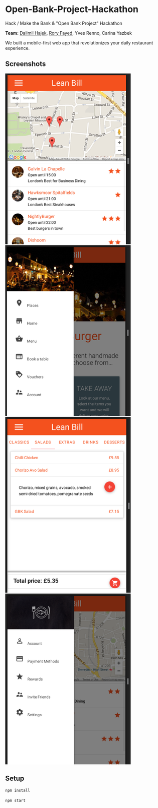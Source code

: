 # Open-Bank-Project-Hackathon
Hack / Make the Bank &amp; "Open Bank Project" Hackathon 

**Team:** [Dalimil Hajek](https://github.com/dalimil), [Rory Fayed](https://github.com/roryfayed), Yves Renno, Carina Yazbek

We built a mobile-first web app that revolutionizes your daily restaurant experience.

## Screenshots
<img src="https://github.com/Dalimil/Open-Bank-Project-Hackathon/blob/master/screenshots/screenshot1.png" width="400">
<img src="https://github.com/Dalimil/Open-Bank-Project-Hackathon/blob/master/screenshots/screenshot4.png" width="400">
<img src="https://github.com/Dalimil/Open-Bank-Project-Hackathon/blob/master/screenshots/screenshot6.png" width="400">
<img src="https://github.com/Dalimil/Open-Bank-Project-Hackathon/blob/master/screenshots/screenshot5.png" width="400">

## Setup 

```
npm install

npm start
```
